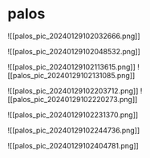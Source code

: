 # palos

![[palos_pic_20240129102032666.png]]

![[palos_pic_20240129102048532.png]]

![[palos_pic_20240129102113615.png]]
![[palos_pic_20240129102131085.png]]

![[palos_pic_20240129102203712.png]]
![[palos_pic_20240129102220273.png]]

![[palos_pic_20240129102231370.png]]

![[palos_pic_20240129102244736.png]]

![[palos_pic_20240129102404781.png]]





